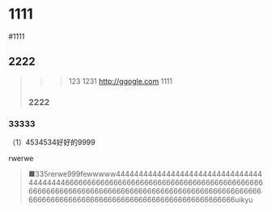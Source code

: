 ﻿<!DOCTYPE html>
<meta name="viewport" content="width=device-width, initial-scale=1.0">
<body>  
 
# 1111
#1111
  ## 2222
>>>123
>>1231
>http://ggogle.com 1111
>### 2222

### 33333
（1）4534534好好的9999

rwerwe
>■335rerwe999fewwwww44444444444444444444444444444444444444446666666666666666666666666666666666666666666666666666666666666666666666666666666666666666666666666666666666666666666666666666666666666666666666666uikyu
</body>
</html>